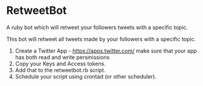 RetweetBot
==========

A ruby bot which will retweet your followers tweets with a specific topic.

This bot will retweet all tweets made by your followers with a specific topic.

1. Create a Twitter App - https://apps.twitter.com/ make sure that your app has both read and write persmissions
2. Copy your Keys and Access tokens.
3. Add that to the retweetbot.rb script.
4. Schedule your script using crontad (or other scheduler).
